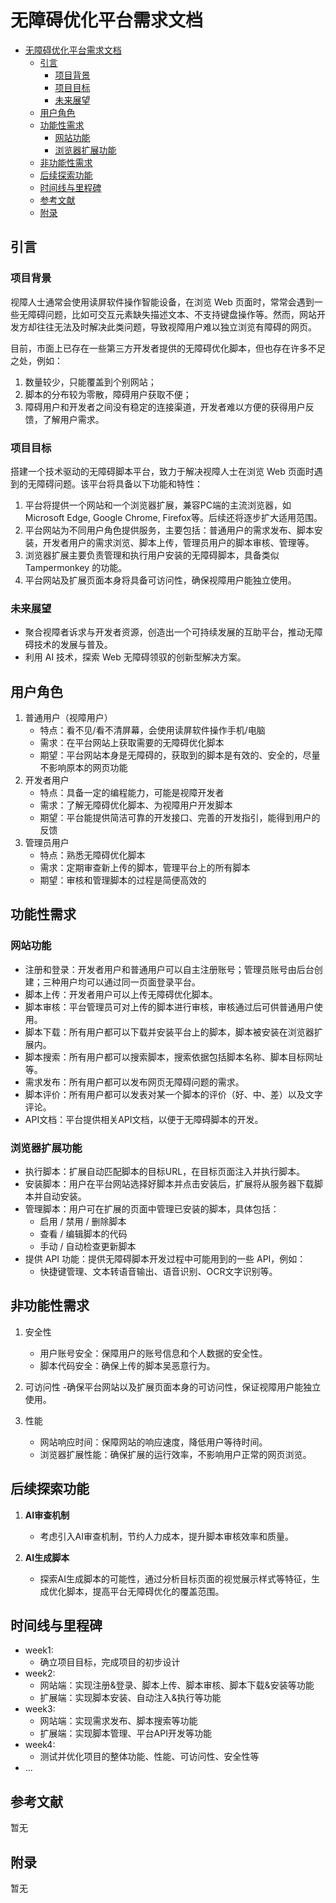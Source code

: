 # 无障碍优化平台需求文档

- [无障碍优化平台需求文档](#无障碍优化平台需求文档)
  - [引言](#引言)
    - [项目背景](#项目背景)
    - [项目目标](#项目目标)
    - [未来展望](#未来展望)
  - [用户角色](#用户角色)
  - [功能性需求](#功能性需求)
    - [网站功能](#网站功能)
    - [浏览器扩展功能](#浏览器扩展功能)
  - [非功能性需求](#非功能性需求)
  - [后续探索功能](#后续探索功能)
  - [时间线与里程碑](#时间线与里程碑)
  - [参考文献](#参考文献)
  - [附录](#附录)

## 引言

### 项目背景

视障人士通常会使用读屏软件操作智能设备，在浏览 Web 页面时，常常会遇到一些无障碍问题，比如可交互元素缺失描述文本、不支持键盘操作等。然而，网站开发方却往往无法及时解决此类问题，导致视障用户难以独立浏览有障碍的网页。

目前，市面上已存在一些第三方开发者提供的无障碍优化脚本，但也存在许多不足之处，例如：
  1. 数量较少，只能覆盖到个别网站；
  2. 脚本的分布较为零散，障碍用户获取不便； 
  3. 障碍用户和开发者之间没有稳定的连接渠道，开发者难以方便的获得用户反馈，了解用户需求。

### 项目目标

搭建一个技术驱动的无障碍脚本平台，致力于解决视障人士在浏览 Web 页面时遇到的无障碍问题。该平台将具备以下功能和特性：
1. 平台将提供一个网站和一个浏览器扩展，兼容PC端的主流浏览器，如Microsoft Edge, Google Chrome, Firefox等。后续还将逐步扩大适用范围。
2. 平台网站为不同用户角色提供服务，主要包括：普通用户的需求发布、脚本安装，开发者用户的需求浏览、脚本上传，管理员用户的脚本审核、管理等。
3. 浏览器扩展主要负责管理和执行用户安装的无障碍脚本，具备类似 Tampermonkey 的功能。
4. 平台网站及扩展页面本身将具备可访问性，确保视障用户能独立使用。

### 未来展望

- 聚合视障者诉求与开发者资源，创造出一个可持续发展的互助平台，推动无障碍技术的发展与普及。
- 利用 AI 技术，探索 Web 无障碍领驭的创新型解决方案。

## 用户角色

1. 普通用户（视障用户）
   - 特点：看不见/看不清屏幕，会使用读屏软件操作手机/电脑
   - 需求：在平台网站上获取需要的无障碍优化脚本
   - 期望：平台网站本身是无障碍的，获取到的脚本是有效的、安全的，尽量不影响原本的网页功能
2. 开发者用户
   - 特点：具备一定的编程能力，可能是视障开发者
   - 需求：了解无障碍优化脚本、为视障用户开发脚本
   - 期望：平台能提供简洁可靠的开发接口、完善的开发指引，能得到用户的反馈
3. 管理员用户
   - 特点：熟悉无障碍优化脚本
   - 需求：定期审查新上传的脚本，管理平台上的所有脚本
   - 期望：审核和管理脚本的过程是简便高效的

## 功能性需求

### 网站功能

   - 注册和登录：开发者用户和普通用户可以自主注册账号；管理员账号由后台创建；三种用户均可以通过同一页面登录平台。
   - 脚本上传：开发者用户可以上传无障碍优化脚本。
   - 脚本审核：平台管理员可对上传的脚本进行审核，审核通过后可供普通用户使用。
   - 脚本下载：所有用户都可以下载并安装平台上的脚本，脚本被安装在浏览器扩展内。
   - 脚本搜索：所有用户都可以搜索脚本，搜索依据包括脚本名称、脚本目标网址等。
   - 需求发布：所有用户都可以发布网页无障碍问题的需求。
   - 脚本评价：所有用户都可以发表对某一个脚本的评价（好、中、差）以及文字评论。
   - API文档：平台提供相关API文档，以便于无障碍脚本的开发。

### 浏览器扩展功能

   - 执行脚本：扩展自动匹配脚本的目标URL，在目标页面注入并执行脚本。
   - 安装脚本：用户在平台网站选择好脚本并点击安装后，扩展将从服务器下载脚本并自动安装。
   - 管理脚本：用户可在扩展的页面中管理已安装的脚本，具体包括：
     - 启用 / 禁用 / 删除脚本
     - 查看 / 编辑脚本的代码
     - 手动 / 自动检查更新脚本
   - 提供 API 功能：提供无障碍脚本开发过程中可能用到的一些 API，例如：
     - 快捷键管理、文本转语音输出、语音识别、OCR文字识别等。

## 非功能性需求

1. 安全性
   - 用户账号安全：保障用户的账号信息和个人数据的安全性。
   - 脚本代码安全：确保上传的脚本吴恶意行为。

2. 可访问性
   -确保平台网站以及扩展页面本身的可访问性，保证视障用户能独立使用。

3. 性能
   - 网站响应时间：保障网站的响应速度，降低用户等待时间。
   - 浏览器扩展性能：确保扩展的运行效率，不影响用户正常的网页浏览。

## 后续探索功能

1. **AI审查机制**
   - 考虑引入AI审查机制，节约人力成本，提升脚本审核效率和质量。

2. **AI生成脚本**
   - 探索AI生成脚本的可能性，通过分析目标页面的视觉展示样式等特征，生成优化脚本，提高平台无障碍优化的覆盖范围。

## 时间线与里程碑

- week1: 
  - 确立项目目标，完成项目的初步设计
- week2: 
  - 网站端：实现注册&登录、脚本上传、脚本审核、脚本下载&安装等功能
  - 扩展端：实现脚本安装、自动注入&执行等功能
- week3: 
  - 网站端：实现需求发布、脚本搜索等功能
  - 扩展端：实现脚本管理、平台API开发等功能
- week4:
  - 测试并优化项目的整体功能、性能、可访问性、安全性等
- ...

## 参考文献

暂无

## 附录

暂无
